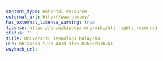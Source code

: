 ```yaml
---
content_type: external-resource
external_url: http://www.utm.my/
has_external_license_warning: true
license: https://en.wikipedia.org/wiki/All_rights_reserved
status: ''
title: Universiti Teknologi Malaysia
uid: bb1a4eea-f770-447d-9fe6-02655eb1b7b4
wayback_url: ''
---
```

